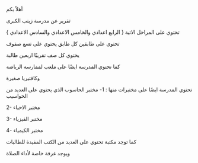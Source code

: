 أهلاً بكم

تقرير عن مدرسة زينب الكبرى

تحتوي على المراحل الاتية { الرابع اعدادي والخامس الاعدادي والسادس الاعدادي }

تحتوي على طابقين كل طابق يحتوي على تسع صفوف

يحتوي كل صف تقريبًا اربعين طالبة

كما تحتوي المدرسة ايضًا على ملعب لممارسة الرياضة

وكافتيريا صغيرة

تحتوي المدرسة ايضًا على مختبرات منها : 
1- مختبر الحاسوب الذي يحتوي على العديد من الحواسيب

2- مختبر الاحياء

3- مختبر الفيزياء

4- مختبر الكيمياء

كما توجد مكتبة تحتوي على العديد من الكتب المفيدة للطالبات 

ويوجد غرفة خاصة لأداء الصلاة
